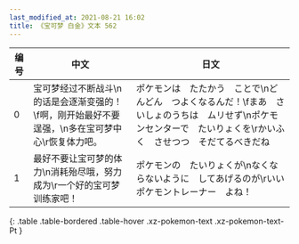 ```yaml
---
last_modified_at: 2021-08-21 16:02
title: 《宝可梦 白金》文本 562
---
```

| 编号 | 中文 | 日文 |
| ---- | ---- | ---- |
| 0 | 宝可梦经过不断战斗\n的话是会逐渐变强的！\f啊，刚开始最好不要逞强，\n多在宝可梦中心\r恢复体力吧。 | ポケモンは　たたかう　ことで\nどんどん　つよくなるんだ！\fまあ　さいしょのうちは　ムリせず\nポケモンセンターで　たいりょくを\rかいふく　させつつ　そだてるべきだね |
| 1 | 最好不要让宝可梦的体力\n消耗殆尽哦，努力成为\r一个好的宝可梦训练家吧！ | ポケモンの　たいりょくが\nなくならないように　してあげるのが\rいい　ポケモントレーナー　よね！ |
{: .table .table-bordered .table-hover .xz-pokemon-text .xz-pokemon-text-Pt }